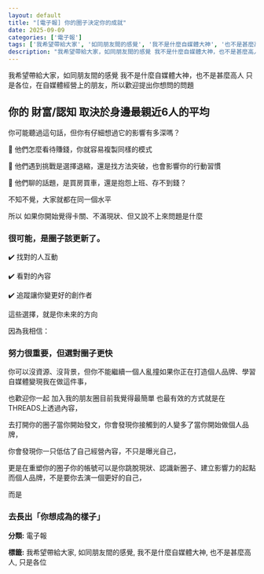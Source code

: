 ```yaml
---
layout: default
title: "[電子報] 你的圈子決定你的成就"
date: 2025-09-09
categories: ['電子報']
tags: ['我希望帶給大家', '如同朋友間的感覺', '我不是什麼自媒體大神', '也不是甚麼高人', '只是各位']
description: "我希望帶給大家，如同朋友間的感覺 我不是什麼自媒體大神，也不是甚麼高人 只是各位，在自媒體經營上的朋友，所以歡迎提出你想問的問題 **你的 財富/認知 取決於身邊最親近6人的平均** 你可能聽過這句話..."
---
```

<div class="card-section-1">
我希望帶給大家，如同朋友間的感覺
我不是什麼自媒體大神，也不是甚麼高人
只是各位，在自媒體經營上的朋友，所以歡迎提出你想問的問題

<H2>你的 財富/認知 取決於身邊最親近6人的平均</H2>

你可能聽過這句話，但你有仔細想過它的影響有多深嗎？
<p>🔸 他們怎麼看待賺錢，你就容易複製同樣的模式</p>
<p>🔸 他們遇到挑戰是選擇退縮，還是找方法突破，也會影響你的行動習慣</p>
<p>🔸 他們聊的話題，是買房買車，還是抱怨上班、存不到錢？</p>
不知不覺，大家就都在同一個水平

所以
如果你開始覺得卡關、不滿現狀、但又說不上來問題是什麼
<h3>很可能，是圈子該更新了。</h3>
<p>✔️ 找對的人互動</p>
<p>✔️ 看對的內容</p>
<p>✔️ 追蹤讓你變更好的創作者</p>

<p>這些選擇，就是你未來的方向</p>
因為我相信： <h3>努力很重要，但選對圈子更快</h3>
你可以沒資源、沒背景，但你不能繼續一個人亂撞如果你正在打造個人品牌、學習自媒體變現我在做這件事，

也歡迎你一起 加入我的朋友圈目前我覺得最簡單 也最有效的方式就是在THREADS上透過內容，

去打開你的圈子當你開始發文，你會發現你接觸到的人變多了當你開始做個人品牌，

你會發現你一只低估了自己經營內容，不只是曝光自己，

更是在重塑你的圈子你的帳號可以是你跳脫現狀、認識新圈子、建立影響力的起點
而個人品牌，不是要你去演一個更好的自己，

而是<h3>去長出「你想成為的樣子」</h3>



<p><strong>分類:</strong> 電子報</p>
<p><strong>標籤:</strong> 我希望帶給大家, 如同朋友間的感覺, 我不是什麼自媒體大神, 也不是甚麼高人, 只是各位</p>
</div>
